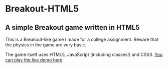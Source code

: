 # Breakout-HTML5
## A simple Breakout game written in HTML5
This is a Breakout-like game I made for a college assignment. Beware that the physics in the game are very basic.

The game itself uses HTML5, JavaScript (including classes!) and CSS3. [You can play the live demo here](https://rawgit.com/tomezpl/Breakout-HTML5/master/demo/demo_menu.html).